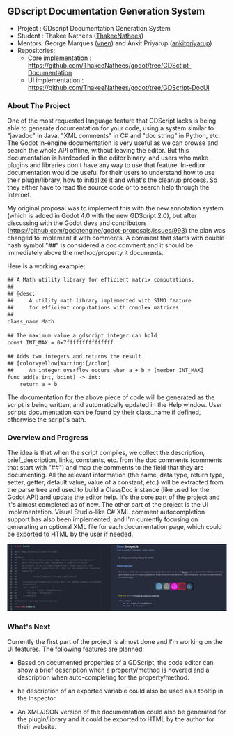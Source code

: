## GDscript Documentation Generation System

- Project : GDscript Documentation Generation System
- Student : Thakee Nathees ([ThakeeNathees](https://github.com/ThakeeNathees/))
- Mentors: George Marques ([vnen](https://github.com/vnen)) and Ankit Priyarup ([ankitpriyarup](https://github.com/ankitpriyarup))
- Repositories:
    - Core implementation : https://github.com/ThakeeNathees/godot/tree/GDSctipt-Documentation
    - UI implementation : https://github.com/ThakeeNathees/godot/tree/GDScript-DocUI
    
### About The Project

One of the most requested language feature that GDScript lacks is being able to generate documentation for your code, using a system similar to "javadoc" in Java, "XML comments" in C# and "doc string" in Python, etc. The Godot in-engine documentation is very useful as we can browse and search the whole API offline, without leaving the editor. But this documentation is hardcoded in the editor binary, and users who make plugins and libraries don't have any way to use that feature. In-editor documentation would be useful for their users to understand how to use their plugin/library, how to initialize it and what's the cleanup process. So they either have to read the source code or to search help through the Internet.

My original proposal was to implement this with the new annotation system (which is added in Godot 4.0 with the new GDScript 2.0), but after discussing with the Godot devs and contributors (https://github.com/godotengine/godot-proposals/issues/993) the plan was changed to implement it with comments. A comment that starts with double hash symbol "##" is considered a doc comment and it should be immediately above the method/property it documents.

Here is a working example:

```gdscript
## A Math utility library for efficient matrix computations.
##
## @desc:
##     A utility math library implemented with SIMD feature
##     for efficient conputations with complex matrices.
##
class_name Math

## The maximum value a gdscript integer can hold
const INT_MAX = 0x7fffffffffffffff

## Adds two integers and returns the result.
## [color=yellow]Warning:[/color]
##     An integer overflow occurs when a + b > [member INT_MAX]
func add(a:int, b:int) -> int:
	return a + b
```

The documentation for the above piece of code will be generated as the script is being written, and automatically updated in the Help window. User scripts documentation can be found by their class_name if defined, otherwise the script's path.

### Overview and Progress

The idea is that when the script compiles, we collect the description, brief_description, links, constants, etc. from the doc comments (comments that start with "##") and map the comments to the field that they are documenting. All the relevant information (the name, data type, return type, setter, getter, default value, value of a constant, etc.) will be extracted from the parse tree and used to build a ClassDoc instance (like used for the Godot API) and update the editor help. It's the core part of the project and it's almost completed as of now. The other part of the project is the UI implementation. Visual Studio-like C# XML comment autocompletion support has also been implemented, and I'm currently focusing on generating an optional XML file for each documentation page, which could be exported to HTML by the user if needed.

![](https://github.com/ThakeeNathees/GSoC-2020/blob/master/progress-report-1/doc.jpg)

### What's Next

Currently the first part of the project is almost done and I'm working on the UI features. The following features are planned:

- Based on documented properties of a GDScript, the code editor can show a brief description when a property/method is hovered and a description when auto-completing for the property/method.

- he description of an exported variable could also be used as a tooltip in the Inspector

- An XML/JSON version of the documentation could also be generated for the plugin/library and it could be exported to HTML by the author for their website.
